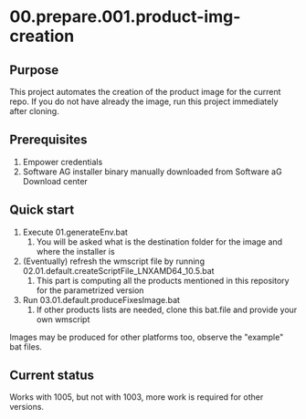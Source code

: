 # 00.prepare.001.product-img-creation

## Purpose

This project automates the creation of the product image for the current repo. If you do not have already the image, run this project immediately after cloning.

## Prerequisites

1. Empower credentials
2. Software AG installer binary manually downloaded from Software aG Download center

## Quick start

1. Execute 01.generateEnv.bat
   1. You will be asked what is the destination folder for the image and where the installer is
2. (Eventually) refresh the wmscript file by running 02.01.default.createScriptFile_LNXAMD64_10.5.bat
   1. This part is computing all the products mentioned in this repository for the parametrized version
3. Run 03.01.default.produceFixesImage.bat
   1. If other products lists are needed, clone this bat.file and provide your own wmscript

Images may be produced for other platforms too, observe the "example" bat files.

## Current status

Works with 1005, but not with 1003, more work is required for other versions.
